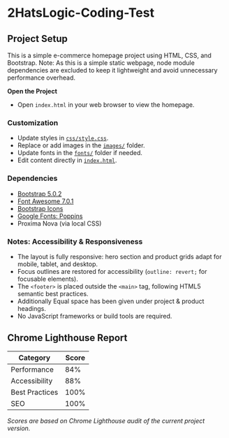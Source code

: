 # 2HatsLogic-Coding-Test

## Project Setup

This is a simple e-commerce homepage project using HTML, CSS, and Bootstrap.
Note: As this is a simple static webpage, node module dependencies are excluded to keep it lightweight and avoid unnecessary performance overhead.

**Open the Project**

- Open `index.html` in your web browser to view the homepage.

### Customization

- Update styles in [`css/style.css`](css/style.css).
- Replace or add images in the [`images/`](images/) folder.
- Update fonts in the [`fonts/`](fonts/) folder if needed.
- Edit content directly in [`index.html`](index.html).

### Dependencies

- [Bootstrap 5.0.2](https://getbootstrap.com/)
- [Font Awesome 7.0.1](https://fontawesome.com/)
- [Bootstrap Icons](https://icons.getbootstrap.com/)
- [Google Fonts: Poppins](https://fonts.google.com/specimen/Poppins)
- Proxima Nova (via local CSS)

### Notes: Accessibility & Responsiveness

- The layout is fully responsive: hero section and product grids adapt for mobile, tablet, and desktop.
- Focus outlines are restored for accessibility (`outline: revert;` for focusable elements).
- The `<footer>` is placed outside the `<main>` tag, following HTML5 semantic best practices.
- Additionally Equal space has been given under project & product headings.
- No JavaScript frameworks or build tools are required.

## Chrome Lighthouse Report

| Category       | Score |
| -------------- | ----- |
| Performance    | 84%   |
| Accessibility  | 88%   |
| Best Practices | 100%  |
| SEO            | 100%  |

_Scores are based on Chrome Lighthouse audit of the current project version._
